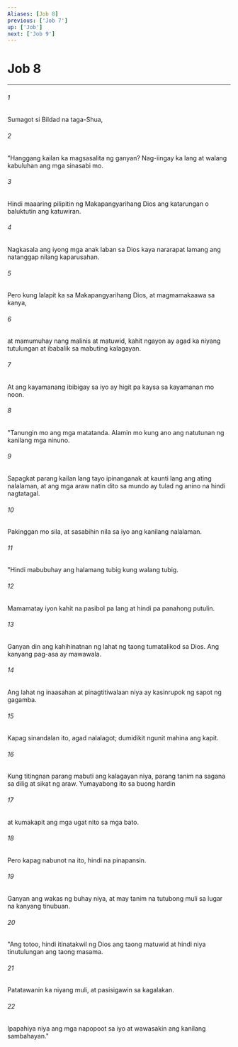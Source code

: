 ```yaml
---
Aliases: [Job 8]
previous: ['Job 7']
up: ['Job']
next: ['Job 9']
---
```

# Job 8

***






















###### 1 










Sumagot si Bildad na taga-Shua, 





















###### 2 










"Hanggang kailan ka magsasalita ng ganyan? Nag-iingay ka lang at walang kabuluhan ang mga sinasabi mo. 





















###### 3 










Hindi maaaring pilipitin ng Makapangyarihang Dios ang katarungan o baluktutin ang katuwiran. 





















###### 4 










Nagkasala ang iyong mga anak laban sa Dios kaya nararapat lamang ang natanggap nilang kaparusahan. 





















###### 5 










Pero kung lalapit ka sa Makapangyarihang Dios, at magmamakaawa sa kanya, 





















###### 6 










at mamumuhay nang malinis at matuwid, kahit ngayon ay agad ka niyang tutulungan at ibabalik sa mabuting kalagayan. 





















###### 7 










At ang kayamanang ibibigay sa iyo ay higit pa kaysa sa kayamanan mo noon. 





















###### 8 










"Tanungin mo ang mga matatanda. Alamin mo kung ano ang natutunan ng kanilang mga ninuno. 





















###### 9 










Sapagkat parang kailan lang tayo ipinanganak at kaunti lang ang ating nalalaman, at ang mga araw natin dito sa mundo ay tulad ng anino na hindi nagtatagal. 





















###### 10 










Pakinggan mo sila, at sasabihin nila sa iyo ang kanilang nalalaman. 





















###### 11 










"Hindi mabubuhay ang halamang tubig kung walang tubig. 





















###### 12 










Mamamatay iyon kahit na pasibol pa lang at hindi pa panahong putulin. 





















###### 13 










Ganyan din ang kahihinatnan ng lahat ng taong tumatalikod sa Dios. Ang kanyang pag-asa ay mawawala. 





















###### 14 










Ang lahat ng inaasahan at pinagtitiwalaan niya ay kasinrupok ng sapot ng gagamba. 





















###### 15 










Kapag sinandalan ito, agad nalalagot; dumidikit ngunit mahina ang kapit. 





















###### 16 










Kung titingnan parang mabuti ang kalagayan niya, parang tanim na sagana sa dilig at sikat ng araw. Yumayabong ito sa buong hardin 





















###### 17 










at kumakapit ang mga ugat nito sa mga bato. 





















###### 18 










Pero kapag nabunot na ito, hindi na pinapansin. 





















###### 19 










Ganyan ang wakas ng buhay niya, at may tanim na tutubong muli sa lugar na kanyang tinubuan. 





















###### 20 










"Ang totoo, hindi itinatakwil ng Dios ang taong matuwid at hindi niya tinutulungan ang taong masama. 





















###### 21 










Patatawanin ka niyang muli, at pasisigawin sa kagalakan. 





















###### 22 










Ipapahiya niya ang mga napopoot sa iyo at wawasakin ang kanilang sambahayan."

